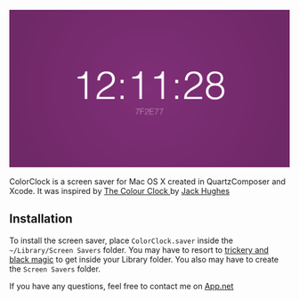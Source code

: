 ![A screenshot of ColorClock running](./screenshot.png)

ColorClock is a screen saver for Mac OS X created in QuartzComposer and Xcode. It was inspired by [The Colour Clock ](http://www.clock.lookatjack.com/) by [Jack Hughes](http://www.lookatjack.com/)

## Installation

To install the screen saver, place `ColorClock.saver` inside the `~/Library/Screen Savers` folder. You may have to resort to [trickery and black magic](http://www.macworld.com/article/1161156/view_library_folder_in_lion.html) to get inside your Library folder. You also may have to create the `Screen Savers` folder.

If you have any questions, feel free to contact me on [App.net](https://alpha.app.net/edwardloveall)